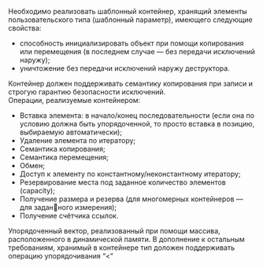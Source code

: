 Необходимо реализовать шаблонный контейнер, хранящий элементы пользовательского типа (шаблонный параметр), имеющего следующие свойства:
* способность инициализировать объект при помощи копирования или перемещения (в последнем случае — без передачи исключений наружу);
* уничтожение без передачи исключений наружу деструктора.  

Контейнер должен поддерживать семантику копирования при записи и строгую гарантию безопасности исключений.  
Операции, реализуемые контейнером:
* Вставка элемента: в начало/конец последовательности (если она по условию
должна быть упорядоченной, то просто вставка в позицию, выбираемую
автоматически);
* Удаление элемента по итератору;
* Семантика копирования;
* Семантика перемещения;
* Обмен;
* Доступ к элементу по константному/неконстантному итератору;
* Резервирование места под заданное количество элементов (capacity);
* Получение размера и резерва (для многомерных контейнеров — для заданного измерения);
* Получение счётчика ссылок.

Упорядоченный вектор, реализованный при помощи массива, расположенного в динамической памяти. В дополнение к остальным требованиям, хранимый в контейнере тип доложен поддерживать операцию упорядочивания “<”
